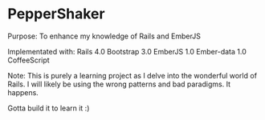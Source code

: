 PepperShaker
============

Purpose:
To enhance my knowledge of Rails and EmberJS

Implementated with:
Rails 4.0
Bootstrap 3.0
EmberJS 1.0
Ember-data 1.0
CoffeeScript

Note:
This is purely a learning project as I delve into the wonderful world of Rails. I will likely be using the wrong patterns and bad paradigms. It happens.

Gotta build it to learn it :)